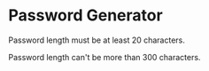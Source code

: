 # Password Generator

Password length must be at least 20 characters.

Password length can't be more than 300 characters.
